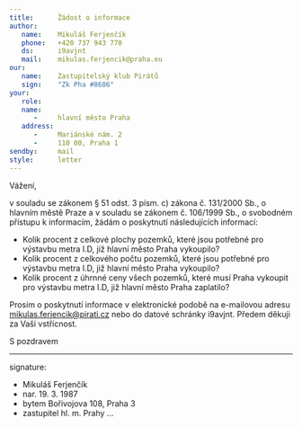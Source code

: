 ```yaml
---
title:      Žádost o informace
author:
   name:    Mikuláš Ferjenčík
   phone:   +420 737 943 770
   ds:      i9avjnt
   mail:    mikulas.ferjencik@praha.eu
our:
   name:    Zastupitelský klub Pirátů
   sign:    "Zk Pha #8686"
your:
   role:    
   name:    
      -     hlavní město Praha
   address:
      -     Mariánské nám. 2
      -     110 00, Praha 1
sendby:     mail
style:      letter
---
```


Vážení,

v souladu se zákonem § 51 odst. 3 písm. c) zákona č. 131/2000 Sb., o hlavním městě Praze a v souladu se zákonem č. 106/1999 Sb., o svobodném přístupu k informacím, žádám o poskytnutí následujících informací: 

* Kolik procent z celkové plochy pozemků, které jsou potřebné pro výstavbu metra I.D, již hlavní město Praha vykoupilo?
* Kolik procent z celkového počtu pozemků, které jsou potřebné pro výstavbu metra I.D, již hlavní město Praha vykoupilo?
* Kolik procent z úhrnné ceny všech pozemků, které musí Praha vykoupit pro výstavbu metra I.D, již hlavní město Praha zaplatilo? 

Prosím o poskytnutí informace v elektronické podobě na e-mailovou adresu mikulas.ferjencik@pirati.cz nebo do datové schránky i9avjnt. Předem děkuji za Vaši vstřícnost.

S pozdravem

---
signature:
  - Mikuláš Ferjenčík
  - nar. 19. 3. 1987
  - bytem Bořivojova 108, Praha 3
  - zastupitel hl. m. Prahy
...
